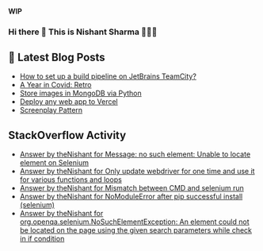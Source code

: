 #### WIP
### Hi there 👋  This is Nishant Sharma 🧑🏼‍🎤

## 📕 Latest Blog Posts
<!-- BLOG-POST-LIST:START -->
- [How to set up a build pipeline on JetBrains TeamCity?](https://medium.com/testvagrant/how-to-set-up-a-build-pipeline-on-jetbrains-teamcity-41a1b0a67d76?source=rss-97b0bdcd7e66------2)
- [A Year in Covid: Retro](https://thenishant3.medium.com/a-year-in-covid-retro-632bf6cdf1c7?source=rss-97b0bdcd7e66------2)
- [Store images in MongoDB via Python](https://dev.to/thenishant/store-images-in-mongodb-via-python-2g73)
- [Deploy any web app to Vercel](https://dev.to/thenishant/deploy-any-web-app-to-vercel-1ka8)
- [Screenplay Pattern](https://medium.com/testvagrant/screenplay-pattern-3490c7f0c23c?source=rss-97b0bdcd7e66------2)
<!-- BLOG-POST-LIST:END -->


## StackOverflow Activity
<!-- STACKOVERFLOW:START -->
- [Answer by theNishant for Message: no such element: Unable to locate element on Selenium](https://stackoverflow.com/questions/71475655/message-no-such-element-unable-to-locate-element-on-selenium/71477553#71477553)
- [Answer by theNishant for Only update webdriver for one time and use it for various functions and loops](https://stackoverflow.com/questions/71462049/only-update-webdriver-for-one-time-and-use-it-for-various-functions-and-loops/71464113#71464113)
- [Answer by theNishant for Mismatch between CMD and selenium run](https://stackoverflow.com/questions/71463296/mismatch-between-cmd-and-selenium-run/71463909#71463909)
- [Answer by theNishant for NoModuleError after pip successful install &lpar;selenium&rpar;](https://stackoverflow.com/questions/71417716/nomoduleerror-after-pip-successful-install-selenium/71419203#71419203)
- [Answer by theNishant for org.openqa.selenium.NoSuchElementException: An element could not be located on the page using the given search parameters while check in if condition](https://stackoverflow.com/questions/69012824/org-openqa-selenium-nosuchelementexception-an-element-could-not-be-located-on-t/69012912#69012912)
<!-- STACKOVERFLOW:END -->
